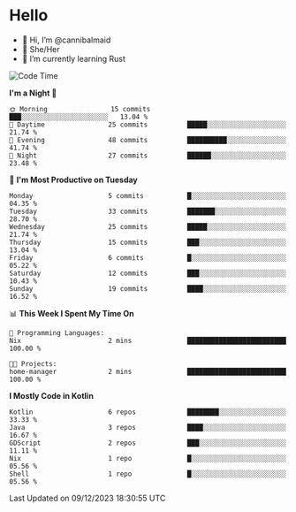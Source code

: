 # Hello
- 👋 Hi, I’m @cannibalmaid
- 👀 She/Her
- 🌱 I’m currently learning Rust

<!--START_SECTION:waka-->
![Code Time](http://img.shields.io/badge/Code%20Time-132%20hrs%2026%20mins-blue)

**I'm a Night 🦉** 

```text
🌞 Morning                15 commits          ███░░░░░░░░░░░░░░░░░░░░░░   13.04 % 
🌆 Daytime                25 commits          █████░░░░░░░░░░░░░░░░░░░░   21.74 % 
🌃 Evening                48 commits          ██████████░░░░░░░░░░░░░░░   41.74 % 
🌙 Night                  27 commits          ██████░░░░░░░░░░░░░░░░░░░   23.48 % 
```
📅 **I'm Most Productive on Tuesday** 

```text
Monday                   5 commits           █░░░░░░░░░░░░░░░░░░░░░░░░   04.35 % 
Tuesday                  33 commits          ███████░░░░░░░░░░░░░░░░░░   28.70 % 
Wednesday                25 commits          █████░░░░░░░░░░░░░░░░░░░░   21.74 % 
Thursday                 15 commits          ███░░░░░░░░░░░░░░░░░░░░░░   13.04 % 
Friday                   6 commits           █░░░░░░░░░░░░░░░░░░░░░░░░   05.22 % 
Saturday                 12 commits          ███░░░░░░░░░░░░░░░░░░░░░░   10.43 % 
Sunday                   19 commits          ████░░░░░░░░░░░░░░░░░░░░░   16.52 % 
```


📊 **This Week I Spent My Time On** 

```text
💬 Programming Languages: 
Nix                      2 mins              █████████████████████████   100.00 % 

🐱‍💻 Projects: 
home-manager             2 mins              █████████████████████████   100.00 % 
```

**I Mostly Code in Kotlin** 

```text
Kotlin                   6 repos             ████████░░░░░░░░░░░░░░░░░   33.33 % 
Java                     3 repos             ████░░░░░░░░░░░░░░░░░░░░░   16.67 % 
GDScript                 2 repos             ███░░░░░░░░░░░░░░░░░░░░░░   11.11 % 
Nix                      1 repo              █░░░░░░░░░░░░░░░░░░░░░░░░   05.56 % 
Shell                    1 repo              █░░░░░░░░░░░░░░░░░░░░░░░░   05.56 % 
```




 Last Updated on 09/12/2023 18:30:55 UTC
<!--END_SECTION:waka-->
